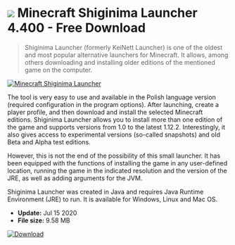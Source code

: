# ![](https://cdn.softexe.net/static/icon/3/minecraft-shiginima-launcher-10380.png) Minecraft Shiginima Launcher 4.400 - Free Download

> Shiginima Launcher (formerly KeiNett Launcher) is one of the oldest and most popular alternative launchers for Minecraft. It allows, among others downloading and installing older editions of the mentioned game on the computer.

[![Minecraft Shiginima Launcher](https://gallery.dpcdn.pl/imgc/Tools/81876/g_-_420x350_1.5_-_xe7e975c0-ae66-498d-8fc5-3ae063d0d71a.png)](https://softexe.net/win/games-entertainment/other/minecraft-shiginima-launcher:pRchR.html)

The tool is very easy to use and available in the Polish language version (required configuration in the program options). After launching, create a player profile, and then download and install the selected Minecraft editions. Shiginima Launcher allows you to install more than one edition of the game and supports versions from 1.0 to the latest 1.12.2. Interestingly, it also gives access to experimental versions (so-called snapshots) and old Beta and Alpha test editions.
 
 However, this is not the end of the possibility of this small launcher. It has been equipped with the functions of installing the game in any user-defined location, running the game in the indicated resolution and the version of the JRE, as well as adding arguments for the JVM.
 
 Shiginima Launcher was created in Java and requires Java Runtime Environment (JRE) to run. It is available for Windows, Linux and Mac OS.


- **Update:** Jul 15 2020
- **File size:** 9.58 MB

[![Download](https://cdn.softexe.net/static/img/download.png)](https://softexe.net/win/games-entertainment/other/minecraft-shiginima-launcher:pRchR.html)

